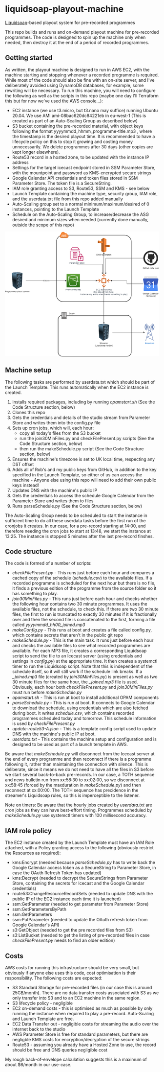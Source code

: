 # liquidsoap-playout-machine
[Liquidsoap](https://www.liquidsoap.info/)-based playout system for pre-recorded programmes

This repo builds and runs and on-demand playout machine for pre-recorded programmes. The code is designed to spin up the machine only when needed, then destroy it at the end of a period of recorded programmes.

## Getting started
As written, the playout machine is designed to run in AWS EC2, with the machine starting and stopping whenever a recorded programme is required. While most of the code should also be fine with an on-site server, and I've deliberately avoided using DynamoDB databases, for example, some rewriting will be necessary.
To run this machine, you will need to configure the following as well as the scripts in this repo (maybe one day I'll Terraform this but for now we've used the AWS console...):
 
- EC2 instance (we use t3.micro, but t3.nano may suffice) running Ubuntu 20.04. We use AMI ami-08bac620dc84221eb in eu-west-1 (This is created as part of an Auto-Scaling Group as described below)
- S3 bucket containing the pre-recorded material, with object keys following the format yyyymmdd_hhmm_programme-title.mp3 , where the timestamp is the desired playout time. It is recommended to have a lifecycle policy on this to stop it growing and costing money unnecessarily. We delete programmes after 30 days (other copies are kept longer elsewhere).
- Route53 record in a hosted zone, to be updated with the instance IP address
- Settings for the target icecast endpoint stored in SSM Parameter Store, with the mountpoint and password as KMS-encrypted secure strings
- Google Calendar API credentials and token files stored in SSM Parameter Store. The token file is a SecureString. 
- IAM role granting access to S3, Route53, SSM and KMS - see below
- Launch Template containing the machine type, security group, IAM role, and the userdata.txt file from this repo added manually
- Auto-Scaling group set to a normal minimum/maximum/desired of 0 instances, pointing to the Launch Template
- Schedule on the Auto-Scaling Group, to increase/decrease the ASG desired and minimum sizes when needed (currently done manually, outside the scope of this repo)

![Architecture diagram](https://github.com/Cambridge105/liquidsoap-playout-machine/blob/main/playout.png?raw=true)

## Machine setup
The following tasks are performed by userdata.txt which should be part of the Launch Template. This runs automatically when the EC2 instance is created.
1. Installs required packages, including by running *opamstart.sh*  (See the Code Structure section, below)
2. Clones this repo
3. Gets the credentials and details of the studio stream from Parameter Store and writes them into the config.py file
4. Sets up cron jobs, which will, each hour:
   - copy all today's files from the S3 bucket 
   - run the join30MinFiles.py and checkFilePresent.py scripts (See the Code Structure section, below)
   - then run the makeSchedule.py script (See the Code Structure section, below)
5. Ensures the machine's timezone is set to UK local time, respecting any DST offset
6. Adds all of Rob's and my public keys from GitHub, in addition to the key specified in the Launch Template, so either of us can access the machine - Anyone else using this repo will need to add their own public keys instead!
7. Updates DNS with the machine's public IP
8. Gets the credentials to access the schedule Google Calendar from the Parameter Store and writes them to files
9. Runs parseSchedule.py (See the Code Structure section, below)

The Auto-Scaling Group needs to be scheduled to start the instance in sufficient time to do all these userdata tasks before the first run of the cronjobs it creates. In our case, for a pre-record starting at 14:00, and therefore needing the cron jobs to start at 13:48, we start the instance at 13:25. The instance is stopped 5 minutes after the last pre-record finshes.

## Code structure
The code is formed of a number of scripts:

 - *checkFilePresent.py* - This runs just before each hour and compares a cached copy of the schedule (*schedule.csv*) to the available files. If a recorded programme is scheduled for the next hour but there is no file, it finds a previous edition of the programme from the source folder so it has something to play.
 - *join30MinFiles.py* - This runs just before each hour and checks whether the following hour contains two 30 minute programmes. It uses the available files, not the schedule, to check this. If there are two 30 minute files, the first to run is truncated to exactly 30 minutes if it is fractionally over and then the second file is concatenated to the first, forming a file called *yyyymmdd_hh00_joined.mp3* 
 -  *makeConfig.py* - This runs at boot and creates a file called config.py, which contains secrets that aren't in the public git repo
 - *makeSchedule.py* - This is the main task. It runs just before each hour and checks the available files to see what recorded programmes are available. For each MP3 file, it creates a corresponding Liquidsoap script to send the file to an Icecast server (using credentials and settings in *config.py*) at the appropriate time. It then creates a systemctl timer to run the Liquidsoap script. Note that this is independent of the schedule itself, so it will still work if the schedule link breaks. If a *_joined.mp3* file (created by *join30MinFiles.py*) is present as well as two 30 minute files for the same hour, the *_joined.mp3* file is used. Obviously, each hour both *checkFilePresent.py* and *join30MinFiles.py* must run before *makeSchedule.py*
 - *opamstart.sh* - This is run at boot to install additional OPAM components
 - *parseSchedule.py* - This is run at boot. It connects to Google Calendar to download the schedule, using credentials which are also fetched during boot. It writes *schedule.csv*, which contains recorded programmes scheduled today and tomorrow. This schedule information is used by *checkFilePresent.py*
 - *update-route53-A.json* - This is a template config script used to update DNS with the machine's public IP at boot.
 - *userdata.txt* - This contains the machine setup and configuration and is designed to be used as part of a launch template in AWS. 

Be aware that *makeSchedule.py* will disconnect from the Icecast server at the end of every programme and then reconnect if there is a programme following it, rather than maintaining the connection with silence. This is deliberate, since it means we do not need to have all the files in S3 before we start several back-to-back pre-records. In our case, a TOTH sequence and news bulletin run from xx:58:30 to xx:02:00, so we disconnect at xx:58:45 (forced by the maxduration in *makeSchedule.py*) and then reconnect at xx:00:00. The TOTH sequence has precidence in the streamer's Liquidsoap rules, so this is imperceptible to the listener. 

Note on timers: Be aware that the hourly jobs created by *userdata.txt* are cron jobs as they can have best-effort timing. Programmes scheduled by *makeSchedule.py* use systemctl timers with 100 millisecond accuracy. 

## IAM role policy 
The EC2 instance created by the Launch Template must have an IAM Role attached, with a Policy granting access to the following (obviously restrict the Resources as required):
- kms:Encrypt (needed because *parseSchedule.py* has to write back the Google Calendar access token as a SecureString to Parameter Store, in case the OAuth Refresh Token has updated)
- kms:Decrypt (needed to decrypt the SecureStrings from Parameter Store, containing the secrets for Icecast and the Google Calendar credentials)
- route53:ChangeResourceRecordSets (needed to update DNS with the public IP of the EC2 instance each time it is launched)
- ssm:GetParameter (needed to get parameter from Parameter Store)
- ssm:GetParametersByPath
- ssm:GetParameters
- ssm:PutParameter (needed to update the OAuth refresh token from Google Calendar's API)
- s3:GetObject (needed to get the pre recorded files from S3)
- s3:ListBucket (needed to get the listing of pre-recorded files in case *checkFilePresent.py* needs to find an older edition)

## Costs
AWS costs for running this infrastructure should be very small, but obviously if anyone else uses this code, cost optimisation is their responsibility. The following costs are expected:
- S3 Standard Storage for pre-recorded files (in our case this is around 25GB/month). There are no data transfer costs associated with S3 as we only transfer into S3 and to an EC2 machine in the same region.
- S3 lifecycle policy - negligible
- EC2 on-demand costs - this is optimised as much as possible by only running the instance when required to play a pre-record. Auto-Scaling and Launch Template are free. 
- EC2 Data Transfer out - negligible costs for streaming the audio over the internet back to the studio
- AWS Parameter Store is free for standard parameters, but there are negligble KMS costs for encryption/decryption of the secure strings
- Route53 - assuming you already have a Hosted Zone to use, the record should be free and DNS queries negligible cost

My rough back-of-envelope calculation suggests this is a maximum of about $6/month in our use-case.
